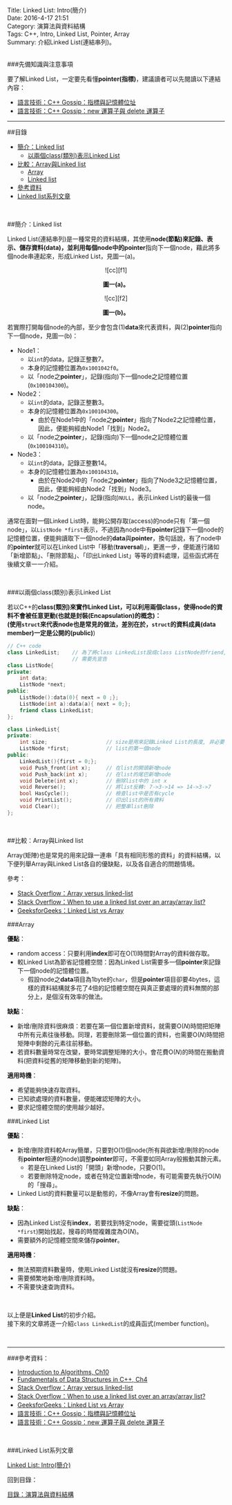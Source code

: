 Title: Linked List: Intro(簡介)    
Date: 2016-4-17 21:51   
Category: 演算法與資料結構  
Tags: C++, Intro, Linked List, Pointer, Array     
Summary: 介紹Linked List(連結串列)。


</br>
###先備知識與注意事項

要了解Linked List，一定要先看懂**pointer(指標)**，建議讀者可以先閱讀以下連結內容：

* [語言技術：C++ Gossip：指標與記憶體位址](http://openhome.cc/Gossip/CppGossip/Pointer.html)
* [語言技術：C++ Gossip：new 運算子與 delete 運算子](http://openhome.cc/Gossip/CppGossip/newDelete.html)

***

##目錄

* [簡介：Linked list](#intro)
    * [以兩個class(類別)表示Linked List](#repre)
* [比較：Array與Linked list](#comp)
    * [Array](#array)
    * [Linked list](#ll)
* [參考資料](#ref)
* [Linked list系列文章](#series)



</br>

<a name="intro"></a>

##簡介：Linked list

Linked List(連結串列)是一種常見的資料結構，其使用**node(節點)**來記錄、表示、儲存資料(data)，並利用每個node中的**pointer**指向下一個node，藉此將多個node串連起來，形成Linked List，見圖一(a)。

<center>
![cc][f1]

**圖一(a)。**
</center>

<center>
![cc][f2]

**圖一(b)。**
</center>



若實際打開每個node的內部，至少會包含(1)**data**來代表資料，與(2)**pointer**指向下一個node，見圖一(b)：

* Node1：
    * 以`int`的data，記錄正整數$7$。
    * 本身的記憶體位置為`0x1001042f0`。
    * 以「node之**pointer**」，記錄(指向)下一個node之記憶體位置(`0x100104300`)。
* Node2：
    * 以`int`的data，記錄正整數$3$。
    * 本身的記憶體位置為`0x100104300`。
        * 由於在Node1中的「node之**pointer**」指向了Node2之記憶體位置，因此，便能夠經由Node1「找到」Node2。
    * 以「node之**pointer**」，記錄(指向)下一個node之記憶體位置(`0x100104310`)。
* Node3：
    * 以`int`的data，記錄正整數$14$。
    * 本身的記憶體位置為`0x100104310`。
        * 由於在Node2中的「node之**pointer**」指向了Node3之記憶體位置，因此，便能夠經由Node2「找到」Node3。
    * 以「node之**pointer**」，記錄(指向)`NULL`，表示Linked List的最後一個node。    


通常在面對一個Linked List時，能夠公開存取(access)的node只有「第一個node」，以`ListNode *first`表示，不過因為node中有**pointer**記錄下一個node的記憶體位置，便能夠讀取下一個node的**data**與**pointer**，換句話說，有了node中的**pointer**就可以在Linked List中「移動(**traversal**)」，更進一步，便能進行諸如「新增節點」、「刪除節點」、「印出Linked List」等等的資料處理，這些函式將在後續文章一一介紹。

</br>

<a name="repre"></a>

###以兩個class(類別)表示Linked List
 
若以C++的**class(類別)**來實作Linked List，可以利用兩個class，使得node的資料不會被任意更動(也就是封裝(Encapsulation)的概念)：  
(使用`struct`來代表node也是常見的做法，差別在於，`struct`的資料成員(data member)一定是**公開的(public)**)

```cpp
// C++ code
class LinkedList;    // 為了將class LinkedList設成class ListNode的friend,
                     // 需要先宣告
class ListNode{
private:
    int data;
    ListNode *next;
public:
    ListNode():data(0){ next = 0 ;};
    ListNode(int a):data(a){ next = 0;};
    friend class LinkedList;
};

class LinkedList{
private:
    int size;                   // size是用來記錄Linked List的長度, 非必要
    ListNode *first;            // list的第一個node
public:
    LinkedList(){first = 0;};
    void Push_front(int x);     // 在list的開頭新增node
    void Push_back(int x);      // 在list的尾巴新增node
    void Delete(int x);         // 刪除list中的 int x
    void Reverse();             // 將list反轉: 7->3->14 => 14->3->7
    bool HasCycle();            // 檢查list中是否有cycle
    void PrintList();           // 印出list的所有資料
    void Clear();               // 把整串list刪除
};
```


</br>

<a name="comp"></a>

##比較：Array與Linked list

Array(矩陣)也是常見的用來記錄一連串「具有相同形態的資料」的資料結構，以下便列舉Array與Linked List各自的優缺點，以及各自適合的問題情境。

參考：  

* [Stack Overflow：Array versus linked-list](http://stackoverflow.com/questions/166884/array-versus-linked-list)
* [Stack Overflow：When to use a linked list over an array/array list?](http://stackoverflow.com/questions/393556/when-to-use-a-linked-list-over-an-array-array-list)
* [GeeksforGeeks：Linked List vs Array](http://www.geeksforgeeks.org/linked-list-vs-array/)


<a name="array"></a>

###Array

**優點**：

* random access：只要利用**index**即可在O($1$)時間對Array的資料做存取。
* 較Linked List為節省記憶體空間：因為Linked List需要多一個**pointer**來記錄下一個node的記憶體位置。
    * 假設node之**data**項目為$1$byte的`char`，但是**pointer**項目卻要$4$bytes，這樣的資料結構就多花了4倍的記憶體空間在與真正要處理的資料無關的部分上，是個沒有效率的做法。

**缺點**：

* 新增/刪除資料很麻煩：若要在第一個位置新增資料，就需要O($N$)時間把矩陣中所有元素往後移動。同理，若要刪除第一個位置的資料，也需要O($N$)時間把矩陣中剩餘的元素往前移動。
* 若資料數量時常在改變，要時常調整矩陣的大小，會花費O($N$)的時間在搬動資料(把資料從舊的矩陣移動到新的矩陣)。


**適用時機**：

* 希望能夠快速存取資料。
* 已知欲處理的資料數量，便能確認矩陣的大小。
* 要求記憶體空間的使用越少越好。


<a name="ll"></a>

###Linked List

**優點**：

* 新增/刪除資料較Array簡單，只要對O($1$)個node(所有與欲新增/刪除的node有**pointer**相連的node)調整**pointer**即可，不需要如同Array般搬動其餘元素。
    * 若是在Linked List的「開頭」新增node，只要O($1$)。
    * 若要刪除特定node，或者在特定位置新增node，有可能需要先執行O($N$)的「搜尋」。
* Linked List的資料數量可以是動態的，不像Array會有**resize**的問題。

**缺點**：

* 因為Linked List沒有**index**，若要找到特定node，需要從頭(`ListNode *first`)開始找起，搜尋的時間複雜度為O($N$)。
* 需要額外的記憶體空間來儲存**pointer**。

**適用時機**：

* 無法預期資料數量時，使用Linked List就沒有**resize**的問題。
* 需要頻繁地新增/刪除資料時。
* 不需要快速查詢資料。


[f1]: https://github.com/alrightchiu/SecondRound/blob/master/content/Algorithms%20and%20Data%20Structures/BasicDataStructures/LinkedList/Intro/f1.png?raw=true
[f2]: https://github.com/alrightchiu/SecondRound/blob/master/content/Algorithms%20and%20Data%20Structures/BasicDataStructures/LinkedList/Intro/f2.png?raw=true






</br>  

以上便是**Linked List**的初步介紹。  
接下來的文章將逐一介紹`class LinkedList`的成員函式(member function)。


</br>

***

<a name="ref"></a>

###參考資料：

* [Introduction to Algorithms, Ch10](http://www.amazon.com/Introduction-Algorithms-Edition-Thomas-Cormen/dp/0262033844) 
* [Fundamentals of Data Structures in C++, Ch4](http://www.amazon.com/Fundamentals-Data-Structures-Ellis-Horowitz/dp/0929306376)
* [Stack Overflow：Array versus linked-list](http://stackoverflow.com/questions/166884/array-versus-linked-list)
* [Stack Overflow：When to use a linked list over an array/array list?](http://stackoverflow.com/questions/393556/when-to-use-a-linked-list-over-an-array-array-list)
* [GeeksforGeeks：Linked List vs Array](http://www.geeksforgeeks.org/linked-list-vs-array/)
* [語言技術：C++ Gossip：指標與記憶體位址](http://openhome.cc/Gossip/CppGossip/Pointer.html)
* [語言技術：C++ Gossip：new 運算子與 delete 運算子](http://openhome.cc/Gossip/CppGossip/newDelete.html)





<a name="series"></a>

</br>

###Linked List系列文章

[Linked List: Intro(簡介)](http://alrightchiu.github.io/SecondRound/linked-list-introjian-jie.html)  



回到目錄：

[目錄：演算法與資料結構](http://alrightchiu.github.io/SecondRound/mu-lu-yan-suan-fa-yu-zi-liao-jie-gou.html)

</br>


